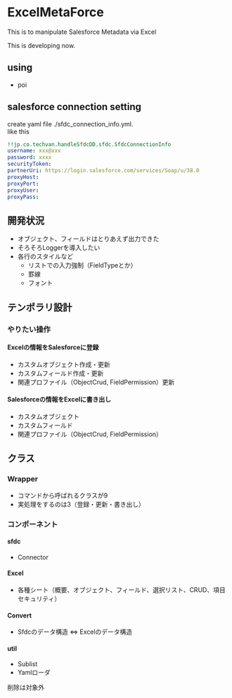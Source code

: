 # ExcelMetaForce
This is to manipulate Salesforce Metadata via Excel

This is developing now.

## using
+ poi

## salesforce connection setting
create yaml file ./sfdc_connection_info.yml.  
like this

```yaml
!!jp.co.techvan.handleSfdcDD.sfdc.SfdcConnectionInfo
username: xxx@xxx
password: xxxx
securityToken: 
partnerUri: https://login.salesforce.com/services/Soap/u/38.0
proxyHost: 
proxyPort: 
proxyUser: 
proxyPass: 
```



## 開発状況
+ オブジェクト、フィールドはとりあえず出力できた
+ そろそろLoggerを導入したい
+ 各行のスタイルなど
  + リストでの入力強制（FieldTypeとか）
  + 罫線  
  + フォント  

## テンポラリ設計
### やりたい操作
#### Excelの情報をSalesforceに登録
+ カスタムオブジェクト作成・更新
+ カスタムフィールド作成・更新
+ 関連プロファイル（ObjectCrud, FieldPermission）更新

#### Salesforceの情報をExcelに書き出し
+ カスタムオブジェクト
+ カスタムフィールド
+ 関連プロファイル（ObjectCrud, FieldPermission）

## クラス
### Wrapper
+ コマンドから呼ばれるクラスが9
+ 実処理をするのは3（登録・更新・書き出し）

### コンポーネント
#### sfdc
+ Connector

#### Excel
+ 各種シート（概要、オブジェクト、フィールド、選択リスト、CRUD、項目セキュリティ）

#### Convert
+ Sfdcのデータ構造 ⇔ Excelのデータ構造

#### util
+ Sublist
+ Yamlローダ

削除は対象外

